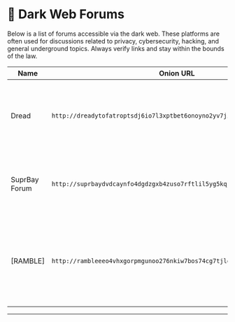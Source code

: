 # 💬 Dark Web Forums

Below is a list of forums accessible via the dark web. These platforms are often used for discussions related to privacy, cybersecurity, hacking, and general underground topics. Always verify links and stay within the bounds of the law.

| Name             | Onion URL                                     | Description |
|------------------|-----------------------------------------------|-------------|
| Dread | `http://dreadytofatroptsdj6io7l3xptbet6onoyno2yv7jicoxknyazubrad.onion/` | Reddit-style forum focused on darknet markets, privacy, and community discussion. |
| SuprBay Forum | `http://suprbaydvdcaynfo4dgdzgxb4zuso7rftlil5yg5kqjefnw4wq4ulcad.onion/` | Official Pirate Bay forum for help, file-sharing, news, and discussions. |
| [RAMBLE] | `http://rambleeeo4vhxgorpmgunoo276nkiw7bos74cg7tjlgnb3puj3d7ghad.onion/` | [RAMBLE] offers privacy-respecting user forums for informed discussion, and link and image sharing. |

---
